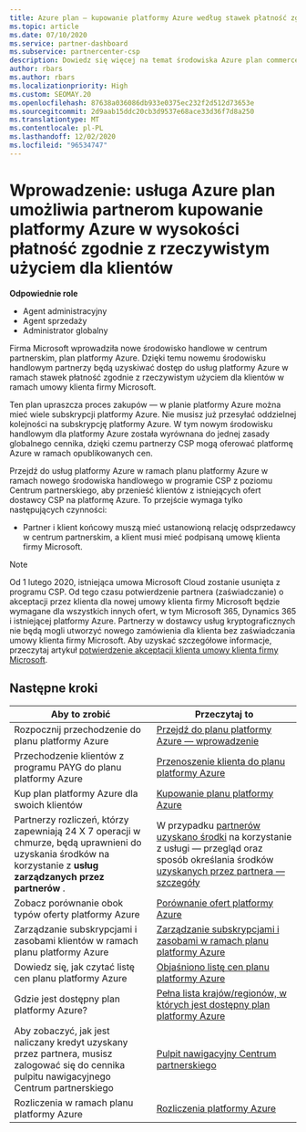 ```yaml
---
title: Azure plan — kupowanie platformy Azure według stawek płatność zgodnie z rzeczywistym użyciem
ms.topic: article
ms.date: 07/10/2020
ms.service: partner-dashboard
ms.subservice: partnercenter-csp
description: Dowiedz się więcej na temat środowiska Azure plan commerce, aby kupić usługi platformy Azure według stawek płatność zgodnie z rzeczywistym użyciem dla klientów. Poznaj również nowe wymagania dotyczące zabezpieczeń.
author: rbars
ms.author: rbars
ms.localizationpriority: High
ms.custom: SEOMAY.20
ms.openlocfilehash: 87638a036086db933e0375ec232f2d512d73653e
ms.sourcegitcommit: 2d9aab15ddc20cb3d9537e68ace33d36f7d8a250
ms.translationtype: MT
ms.contentlocale: pl-PL
ms.lasthandoff: 12/02/2020
ms.locfileid: "96534747"
---
```

# <a name="introduction-azure-plan-lets-partners-buy-azure-at-pay-as-you-go-rates-for-customers"></a>Wprowadzenie: usługa Azure plan umożliwia partnerom kupowanie platformy Azure w wysokości płatność zgodnie z rzeczywistym użyciem dla klientów

**Odpowiednie role**

- Agent administracyjny
- Agent sprzedaży
- Administrator globalny

Firma Microsoft wprowadziła nowe środowisko handlowe w centrum partnerskim, plan platformy Azure.  Dzięki temu nowemu środowisku handlowym partnerzy będą uzyskiwać dostęp do usług platformy Azure w ramach stawek płatność zgodnie z rzeczywistym użyciem dla klientów w ramach umowy klienta firmy Microsoft.

Ten plan upraszcza proces zakupów — w planie platformy Azure można mieć wiele subskrypcji platformy Azure. Nie musisz już przesyłać oddzielnej kolejności na subskrypcję platformy Azure. W tym nowym środowisku handlowym dla platformy Azure została wyrównana do jednej zasady globalnego cennika, dzięki czemu partnerzy CSP mogą oferować platformę Azure w ramach opublikowanych cen.

Przejdź do usług platformy Azure w ramach planu platformy Azure w ramach nowego środowiska handlowego w programie CSP z poziomu Centrum partnerskiego, aby przenieść klientów z istniejących ofert dostawcy CSP na platformę Azure. To przejście wymaga tylko następujących czynności:

- Partner i klient końcowy muszą mieć ustanowioną relację odsprzedawcy w centrum partnerskim, a klient musi mieć podpisaną umowę klienta firmy Microsoft.

>[!Note]
>Od 1 lutego 2020, istniejąca umowa Microsoft Cloud zostanie usunięta z programu CSP. Od tego czasu potwierdzenie partnera (zaświadczanie) o akceptacji przez klienta dla nowej umowy klienta firmy Microsoft będzie wymagane dla wszystkich innych ofert, w tym Microsoft 365, Dynamics 365 i istniejącej platformy Azure. Partnerzy w dostawcy usług kryptograficznych nie będą mogli utworzyć nowego zamówienia dla klienta bez zaświadczania umowy klienta firmy Microsoft. Aby uzyskać szczegółowe informacje, przeczytaj artykuł [potwierdzenie akceptacji klienta umowy klienta firmy Microsoft](confirm-customer-agreement.md).


## <a name="next-steps"></a>Następne kroki

|**Aby to zrobić**   |**Przeczytaj to**   |
|------------------|---------------------|
|Rozpocznij przechodzenie do planu platformy Azure|[Przejdź do planu platformy Azure — wprowadzenie](azure-plan-get-started.md)
|Przechodzenie klientów z programu PAYG do planu platformy Azure|[Przenoszenie klienta do planu platformy Azure](azure-plan-transition.md)|
|Kup plan platformy Azure dla swoich klientów|[Kupowanie planu platformy Azure](purchase-azure-plan.md)|
|Partnerzy rozliczeń, którzy zapewniają 24 X 7 operacji w chmurze, będą uprawnieni do uzyskania środków na korzystanie z **usług zarządzanych przez partnerów** .|W przypadku [partnerów uzyskano środki](partner-earned-credit.md) na korzystanie z usługi — przegląd oraz sposób określania środków [uzyskanych przez partnera — szczegóły](partner-earned-credit-explanation.md)|
|Zobacz porównanie obok typów oferty platformy Azure|[Porównanie ofert platformy Azure](compare-azure-offers.md)|
|Zarządzanie subskrypcjami i zasobami klientów w ramach planu platformy Azure|[Zarządzanie subskrypcjami i zasobami w ramach planu platformy Azure](azure-plan-manage.md)|
|Dowiedz się, jak czytać listę cen planu platformy Azure   |[Objaśniono listę cen planu platformy Azure](azure-plan-price-list.md)|
|Gdzie jest dostępny plan platformy Azure?|[Pełna lista krajów/regionów, w których jest dostępny plan platformy Azure](https://query.prod.cms.rt.microsoft.com/cms/api/am/binary/RE3QN0x)
|Aby zobaczyć, jak jest naliczany kredyt uzyskany przez partnera, musisz zalogować się do cennika pulpitu nawigacyjnego Centrum partnerskiego|[Pulpit nawigacyjny Centrum partnerskiego](https://partner.microsoft.com/dashboard/home)|
|Rozliczenia w ramach planu platformy Azure|[Rozliczenia platformy Azure](azure-plan-billing.md)|